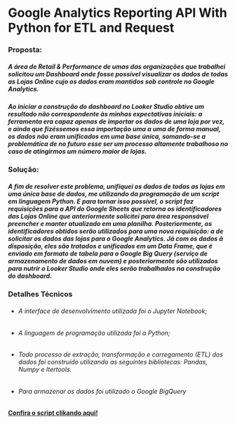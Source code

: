 # Google Analytics Reporting API With Python for ETL and Request
### Proposta:
##### A área de Retail & Performance de umas das organizações que trabalhei solicitou um Dashboard onde fosse possível visualizar os dados de todas as Lojas Online cujo os dados eram mantidos sob controle no Google Analytics.

##### Ao iniciar a construção do dashboard no Looker Studio obtive um resultado não correspondente às minhas expectativas iniciais: a ferramenta era capaz apenas de importar os dados de uma loja por vez, e ainda que fizéssemos essa importação uma a uma de forma manual, os dados não eram unificados em uma base única, somando-se a problemática de no futuro esse ser um processo altamente trabalhoso no caso de atingirmos um número maior de lojas.

### Solução:
##### A fim de resolver este problema, unifiquei os dados de todas as lojas em uma única base de dados, me utilizando da programação de um script em linguagem Python. E para tornar isso possível, o script faz requisições para a API do Google Sheets que retorna os identificadores das Lojas Online que anteriormente solicitei para área responsável preencher e manter atualizado em uma planilha. Posteriormente, os identificadores obtidos serão utilizados para uma nova requisição: a de solicitar os dados das lojas para o Google Analytics. Já com os dados à disposição, eles são tratados e unificados em um Data Frame, que é enviado em formato de tabela para o Google Big Query (serviço de armazenamento de dados em nuvem) e posteriormente são utilizados para nutrir o Looker Studio onde eles serão trabalhados na construção do dashboard.

### Detalhes Técnicos
* ######  A interface de desenvolvimento utilizada foi o Jupyter Notebook;
* ######  A linguagem de programação utilizada foi a Python;
* ######  Todo processo de extração, transformação e carregamento (ETL) dos dados foi construído utilizando as seguintes bibliotecas: Pandas, Numpy e Itertools.
* ###### Para armazenar os dados foi utilizado o Google BigQuery

#### [Confira o script clikando aqui!](https://github.com/MarcosQB/ETL-with-GoogleAnalyticsAPI/blob/main/Google%20Analytics%20Request%20API.ipynb)
